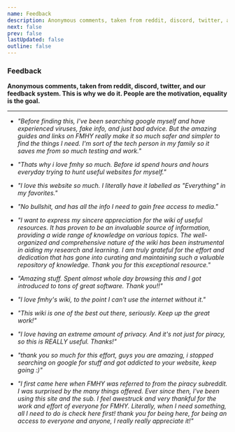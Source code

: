 ```yaml
---
name: Feedback
description: Anonymous comments, taken from reddit, discord, twitter, and our feedback system.
next: false
prev: false
lastUpdated: false
outline: false
---
```

### Feedback

**Anonymous comments, taken from reddit, discord, twitter, and our feedback system. This is why we do it. People are the motivation, equality is the goal.**

***

* *"Before finding this, I've been searching google myself and have experienced viruses, fake info, and just bad advice. But  the amazing guides and links on FMHY really make it so much safer and simpler to find the things I need. I'm sort of the tech person in my family so it saves me from so much testing and work."*

* *"Thats why i love fmhy so much. Before id spend hours and hours everyday trying to hunt useful websites for myself."*

* *"I love this website so much. I literally have it labelled as "Everything" in my favorites."*

* *"No bullshit, and has all the info I need to gain free access to media."*

* *"I want to express my sincere appreciation for the wiki of useful resources. It has proven to be an invaluable source of information, providing a wide range of knowledge on various topics. The well-organized and comprehensive nature of the wiki has been instrumental in aiding my research and learning. I am truly grateful for the effort and dedication that has gone into curating and maintaining such a valuable repository of knowledge. Thank you for this exceptional resource."*

* *"Amazing stuff. Spent almost whole day browsing this and I got introduced to tons of great software. Thank you!!"*

* *"I love fmhy's wiki, to the point I can't use the internet without it."*

* *"This wiki is one of the best out there, seriously. Keep up the great work!"*

* *"I love having an extreme amount of privacy. And it's not just for piracy, so this is REALLY useful. Thanks!"*

- *"thank you so much for this effort, guys you are amazing, i stopped searching on google for stuff and got addicted to your website, keep going :)"*

- *"I first came here when FMHY was referred to from the piracy subreddit. I was surprised by the many things offered. Ever since then, I've been using this site and the sub. I feel awestruck and very thankful for the work and effort of everyone for FMHY. Literally, when I need something, all I need to do is check here first! thank you for being here, for being an access to everyone and anyone, I really really appreciate it!"*

